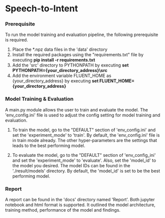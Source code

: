 # Speech-to-Intent

### Prerequisite
To run the model training and evaluation pipeline, the following prerequisite is required. 
1. Place the *.npz data files in the 'data' directory
2. Install the required packages using the "requirements.txt" file by executing **pip install -r requirements.txt**
3. Add the 'src' directory to PYTHONPATH by executing **set PYTHONPATH={your_directory_address}\src**
4. Add the environment variable FLUENT_HOME as {your_directory_address} by executing **set FLUENT_HOME={your_directory_address}**

### Model Training & Evaluation
A main.py module allows the user to train and evaluate the model.
The 'env_config.ini' file is used to adjust the config setting for model training and evaluation.

1. To train the model, go to the "DEFAULT" section of 'env_config.ini' and set the 'experiment_mode' to 'train'.
By default, the 'env_config.ini' file is in train mode already.
The other hyper-parameters are the settings that leads to the best performing model. 

2. To evaluate the model, go to the "DEFAULT" section of 'env_config_ini' and set the 'experiment_mode' to 'evaluate'.
Also, set the 'model_id' to the model you desired. The model IDs can be found in the './result/models' directory.
By default, the 'model_id' is set to be the best performing model.

### Report
A report can be found in the 'docs' directory named 'Report'.
Both jupyter notebook and html format is supported.
It outlined the model architecture, training method, performance of the model and findings.